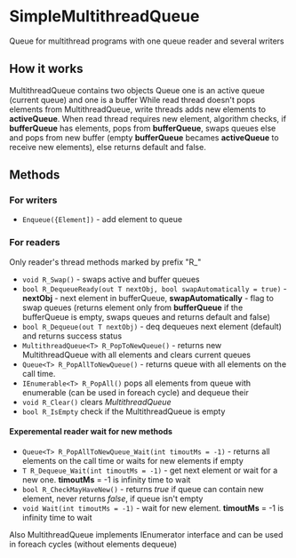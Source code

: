 # SimpleMultithreadQueue
Queue for multithread programs with one queue reader and several writers

## How it works
MultithreadQueue<T> contains two objects Queue<T> one is an active queue (current queue) and one is a buffer
While read thread doesn't pops elements from MultithreadQueue, write threads adds new elements to **activeQueue**. When read thread requires new element, algorithm checks, if **bufferQueue** has elements, pops from **bufferQueue**, swaps queues else and pops from new buffer (empty **bufferQueue** becames **activeQueue** to receive new elements), else returns default and false.

## Methods

### For writers
* `Enqueue({Element])` - add element to queue

### For readers
Only reader's thread methods marked by prefix "R_"
* `void R_Swap()` - swaps active and buffer queues
* `bool R_DequeueReady(out T nextObj, bool swapAutomatically = true)` - **nextObj** - next element in bufferQueue, **swapAutomatically** - flag to swap queues (returns element only from **bufferQueue** if the bufferQueue is empty, swaps queues and returns default and false)
* `bool R_Dequeue(out T nextObj)` - deq dequeues next element (default) and returns success status
* `MultithreadQueue<T> R_PopToNewQueue()` - returns new MultithreadQueue with all elements and clears current queues
* `Queue<T> R_PopAllToNewQueue()` - returns queue with all elements on the call time.
* `IEnumerable<T> R_PopAll()` pops all elements from queue with enumerable (can be used in foreach cycle) and dequeue their
* `void R_Clear()` clears *MultithreadQueue*
* `bool R_IsEmpty` check if the MultithreadQueue is empty

#### Experemental reader wait for new methods
* `Queue<T> R_PopAllToNewQueue_Wait(int timoutMs = -1)` - returns all elements on the call time or waits for new elements if empty
* `T R_Dequeue_Wait(int timoutMs = -1)` - get next element or wait for a new one. **timoutMs** = -1 is infinity time to wait
* `bool R_CheckMayHaveNew()` - returns *true* if queue can contain new element, never returns *false*, if queue isn't empty
* `void Wait(int timoutMs = -1)` - wait for new element. **timoutMs** = -1 is infinity time to wait

Also MultithreadQueue<T> implements IEnumerator<T> interface and can be used in foreach cycles (without elements dequeue)